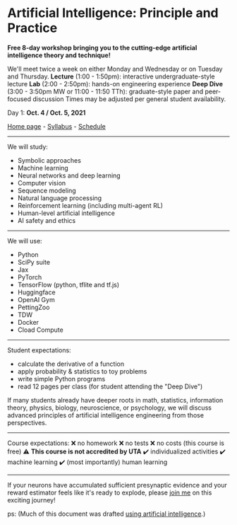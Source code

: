 ﻿# Artificial Intelligence: Principle and Practice

**Free 8-day workshop bringing you to the cutting-edge artificial intelligence theory and technique!**

We'll meet twice a week on either Monday and Wednesday or on Tuesday and Thursday.
**Lecture** (1:00 - 1:50pm): interactive undergraduate-style lecture
**Lab** (2:00 - 2:50pm): hands-on engineering experience
**Deep Dive** (3:00 - 3:50pm MW or 11:00 - 11:50 TTh): graduate-style paper and peer-focused discussion
Times may be adjusted per general student availability.

Day 1: **Oct. 4 / Oct. 5, 2021**

[Home page](https://jacobfv.github.io/Artificial-Intelligence-Principle-and-Practice/) - [Syllabus](https://jacobfv.github.io/Artificial-Intelligence-Principle-and-Practice/syllabus) - [Schedule](https://jacobfv.github.io/Artificial-Intelligence-Principle-and-Practice/schedule/)

---

We will study:
 - Symbolic approaches
 - Machine learning
 - Neural networks and deep learning
 - Computer vision
 - Sequence modeling
 - Natural language processing
 - Reinforcement learning (including multi-agent RL)
 - Human-level artificial intelligence
 - AI safety and ethics

---

We will use:
 - Python
 - SciPy suite
 - Jax
 - PyTorch
 - TensorFlow (python, tflite and tf.js)
 - Huggingface
 - OpenAI Gym
 - PettingZoo
 - TDW
 - Docker
 - Cload Compute

---

Student expectations:
 - calculate the derivative of a function
 - apply probability & statistics to toy problems
 - write simple Python programs
 - read 12 pages per class (for student attending the "Deep Dive")

If many students already have deeper roots in math, statistics, information theory, physics, biology, neuroscience, or psychology, we will discuss advanced principles of artificial intelligence engineering from those perspectives.

---

Course expectations:
❌ no homework
❌ no tests
❌ no costs (this course is free)
⚠️ <b>This course is not accredited by UTA</b>
✔️ individualized activities
✔️ machine learning
✔️ (most importantly) human learning

---

If your neurons have accumulated sufficient presynaptic evidence and your reward estimator feels like it's ready to explode, please [join me](https://jacobfv.github.io/Artificial-Intelligence-Principle-and-Practice/#signup) on this exciting journey!


ps: (Much of this document was drafted [using artificial intelligence](https://copilot.github.com/).)
